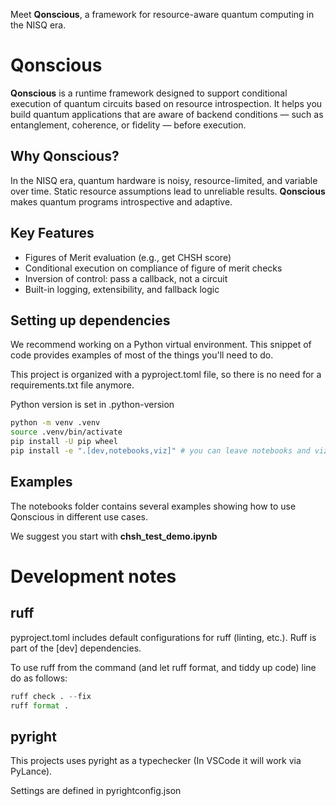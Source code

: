 Meet **Qonscious**, a framework for resource-aware quantum computing in the NISQ era.

# Qonscious

**Qonscious** is a runtime framework designed to support conditional execution of quantum circuits based on resource introspection. It helps you build quantum applications that are aware of backend conditions — such as entanglement, coherence, or fidelity — before execution.

## Why Qonscious?

In the NISQ era, quantum hardware is noisy, resource-limited, and variable over time. Static resource assumptions lead to unreliable results. **Qonscious** makes quantum programs introspective and adaptive.

## Key Features

- Figures of Merit evaluation (e.g., get CHSH score)
- Conditional execution on compliance of figure of merit checks
- Inversion of control: pass a callback, not a circuit
- Built-in logging, extensibility, and fallback logic

## Setting up dependencies

We recommend working on a Python virtual environment.  This snippet of code provides examples of most of the things you'll need to do. 

This project is organized with a pyproject.toml file, so there is no need for a requirements.txt file anymore.

Python version is set in .python-version

```bash
python -m venv .venv 
source .venv/bin/activate
pip install -U pip wheel
pip install -e ".[dev,notebooks,viz]" # you can leave notebooks and viz out of you are only working on the framework.
```

## Examples

The notebooks folder contains several examples showing how to use Qonscious in different use cases. 

We suggest you start with **chsh_test_demo.ipynb**

# Development notes

## ruff

pyproject.toml includes default configurations for ruff (linting, etc.). Ruff is part of the [dev] dependencies.

To use ruff from the command (and let ruff format, and tiddy up code) line do as follows:

```python
ruff check . --fix
ruff format .
```

## pyright

This projects uses pyright as a typechecker (In VSCode it will work via PyLance).

Settings are defined in pyrightconfig.json

